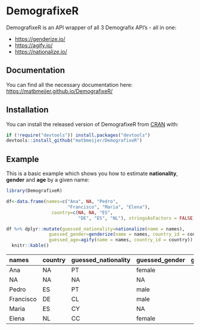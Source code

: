
<!-- README.md is generated from README.Rmd. Please edit that file -->

# DemografixeR

<!-- badges: start -->

<!-- badges: end -->

DemografixeR is an API wrapper of all 3 Demografix API’s - all in one:

  - <https://genderize.io/>
  - <https://agify.io/>
  - <https://nationalize.io/>

## Documentation

You can find all the necessary documentation here:
<https://matbmeijer.github.io/DemografixeR/>

## Installation

You can install the released version of DemografixeR from
[CRAN](https://CRAN.R-project.org) with:

``` r
if (!require("devtools")) install.packages("devtools")
devtools::install_github("matbmeijer/DemografixeR")
```

## Example

This is a basic example which shows you how to estimate **nationality**,
**gender** and **age** by a given name:

``` r
library(DemografixeR)

df<-data.frame(names=c("Ana", NA, "Pedro",
                       "Francisco", "Maria", "Elena"),
                 country=c(NA, NA, "ES",
                           "DE", "ES", "NL"), stringsAsFactors = FALSE)

df %>% dplyr::mutate(guessed_nationality=nationalize(name = names),
                guessed_gender=genderize(name = names, country_id = country),
                guessed_age=agify(name = names, country_id = country)) %>% 
  knitr::kable()
```

| names     | country | guessed\_nationality | guessed\_gender | guessed\_age |
| :-------- | :------ | :------------------- | :-------------- | -----------: |
| Ana       | NA      | PT                   | female          |           58 |
| NA        | NA      | NA                   | NA              |           NA |
| Pedro     | ES      | PT                   | male            |           69 |
| Francisco | DE      | CL                   | male            |           58 |
| Maria     | ES      | CY                   | NA              |           59 |
| Elena     | NL      | CC                   | female          |           69 |
